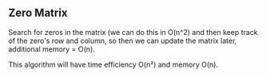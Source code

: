 ## Zero Matrix

Search for zeros in the matrix (we can do this  in O(n^2) and then keep track of the zero's row and column,
so then we can update the matrix later, additional memory = O(n).

This algorithm will have time efficiency O(n²) and memory O(n).

